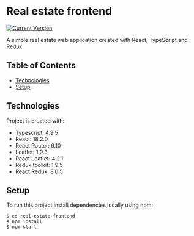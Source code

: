 # Real estate frontend 
[![Current Version](https://img.shields.io/badge/version-0.1.0-green.svg)](https://github.com/pmleczek/real-chat)

A simple real estate web application created with React, TypeScript and Redux.

## Table of Contents
* [Technologies](#technologies)
* [Setup](#setup)

## Technologies
Project is created with:
* Typescript: 4.9.5
* React: 18.2.0
* React Router: 6.10
* Leaflet: 1.9.3
* React Leaflet: 4.2.1
* Redux toolkit: 1.9.5
* React Redux: 8.0.5

## Setup
To run this project install dependencies locally using npm:
```
$ cd real-estate-frontend
$ npm install
$ npm start
```
